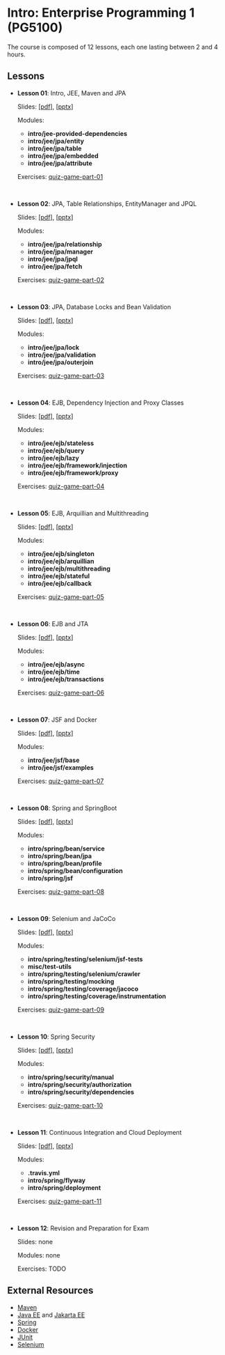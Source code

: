 # Intro: Enterprise Programming 1 (PG5100)

The course is composed of 12 lessons, each one lasting between 2 and 4 hours.

## Lessons

* **Lesson 01**: Intro, JEE, Maven and JPA
  
  Slides: [[pdf]](slides/lesson_01_intro.pdf), 
          [[pptx]](slides/lesson_01_intro.pptx)
          
  Modules:     
  
  * **intro/jee-provided-dependencies**            
  * **intro/jee/jpa/entity**            
  * **intro/jee/jpa/table**            
  * **intro/jee/jpa/embedded**            
  * **intro/jee/jpa/attribute**
  
  Exercises: [quiz-game-part-01](exercises/quiz-game/quiz-game-part-01.md)            

<br />

* **Lesson 02**: JPA, Table Relationships, EntityManager and JPQL
  
  Slides: [[pdf]](slides/lesson_02_jpa.pdf), 
          [[pptx]](slides/lesson_02_jpa.pptx)
  
  Modules:
     
  * **intro/jee/jpa/relationship**
  * **intro/jee/jpa/manager**
  * **intro/jee/jpa/jpql**
  * **intro/jee/jpa/fetch**

  Exercises: [quiz-game-part-02](exercises/quiz-game/quiz-game-part-02.md)  



<br />

* **Lesson 03**: JPA, Database Locks and Bean Validation
  
  Slides: [[pdf]](slides/lesson_03_jpa.pdf), 
          [[pptx]](slides/lesson_03_jpa.pptx)
  
  Modules:
     
  * **intro/jee/jpa/lock**
  * **intro/jee/jpa/validation**
  * **intro/jee/jpa/outerjoin**

  Exercises: [quiz-game-part-03](exercises/quiz-game/quiz-game-part-03.md)  


<br />


* **Lesson 04**: EJB, Dependency Injection and Proxy Classes
  
  Slides: [[pdf]](slides/lesson_04_ejb.pdf), 
          [[pptx]](slides/lesson_04_ejb.pptx)
  
  Modules:
     
  * **intro/jee/ejb/stateless**
  * **intro/jee/ejb/query**
  * **intro/jee/ejb/lazy**
  * **intro/jee/ejb/framework/injection**
  * **intro/jee/ejb/framework/proxy**

  Exercises: [quiz-game-part-04](exercises/quiz-game/quiz-game-part-04.md)  


<br />


* **Lesson 05**: EJB, Arquillian and Multithreading
  
  Slides: [[pdf]](slides/lesson_05_ejb.pdf), 
          [[pptx]](slides/lesson_05_ejb.pptx)
            
  Modules:
     
  * **intro/jee/ejb/singleton**
  * **intro/jee/ejb/arquillian**
  * **intro/jee/ejb/multithreading**
  * **intro/jee/ejb/stateful**
  * **intro/jee/ejb/callback**

  Exercises: [quiz-game-part-05](exercises/quiz-game/quiz-game-part-05.md)  


<br />

* **Lesson 06**: EJB and JTA
  
  Slides: [[pdf]](slides/lesson_06_ejb.pdf), 
          [[pptx]](slides/lesson_06_ejb.pptx)
  
  Modules:
     
  * **intro/jee/ejb/async**
  * **intro/jee/ejb/time**
  * **intro/jee/ejb/transactions**
 
  Exercises: [quiz-game-part-06](exercises/quiz-game/quiz-game-part-06.md)  


<br />


* **Lesson 07**: JSF and Docker
  
  Slides: [[pdf]](slides/lesson_07_jsf.pdf), 
          [[pptx]](slides/lesson_07_jsf.pptx)
  
  Modules:
     
  * **intro/jee/jsf/base**
  * **intro/jee/jsf/examples**
 
  Exercises: [quiz-game-part-07](exercises/quiz-game/quiz-game-part-07.md)  


<br />


* **Lesson 08**: Spring and SpringBoot
  
  Slides: [[pdf]](slides/lesson_08_spring.pdf), 
          [[pptx]](slides/lesson_08_spring.pptx)
  
  Modules:
     
  * **intro/spring/bean/service**
  * **intro/spring/bean/jpa**
  * **intro/spring/bean/profile**
  * **intro/spring/bean/configuration**
  * **intro/spring/jsf**
 
  Exercises: [quiz-game-part-08](exercises/quiz-game/quiz-game-part-08.md)  

<br />


* **Lesson 09**: Selenium and JaCoCo 
  
  Slides: [[pdf]](slides/lesson_09_selenium.pdf), 
          [[pptx]](slides/lesson_09_selenium.pptx)
  
  Modules:
     
  * **intro/spring/testing/selenium/jsf-tests**
  * **misc/test-utils**
  * **intro/spring/testing/selenium/crawler**
  * **intro/spring/testing/mocking**
  * **intro/spring/testing/coverage/jacoco**
  * **intro/spring/testing/coverage/instrumentation**
 
  Exercises: [quiz-game-part-09](exercises/quiz-game/quiz-game-part-09.md)  

<br />


* **Lesson 10**: Spring Security 
  
  Slides: [[pdf]](slides/lesson_10_security.pdf), 
          [[pptx]](slides/lesson_10_security.pptx)
  
  Modules:
     
  * **intro/spring/security/manual**
  * **intro/spring/security/authorization**
  * **intro/spring/security/dependencies**
 
  Exercises: [quiz-game-part-10](exercises/quiz-game/quiz-game-part-10.md)  


<br />

* **Lesson 11**: Continuous Integration and Cloud Deployment 
  
  Slides: [[pdf]](slides/lesson_11_ci.pdf), 
          [[pptx]](slides/lesson_11_ci.pptx)
  
  Modules:
     
  * **.travis.yml**
  * **intro/spring/flyway**
  * **intro/spring/deployment**
 
  Exercises: [quiz-game-part-11](exercises/quiz-game/quiz-game-part-11.md)  

<br />


* **Lesson 12**: Revision and Preparation for Exam 
  
  Slides: none
  
  Modules: none
     
  Exercises: TODO



## External Resources

* [Maven](https://maven.apache.org/)
* [Java EE](https://www.oracle.com/technetwork/java/javaee/documentation/index.html)
  and [Jakarta EE](https://jakarta.ee/)
* [Spring](https://spring.io)
* [Docker](https://www.docker.com/)
* [JUnit](https://junit.org/junit5/)    
* [Selenium](https://www.seleniumhq.org/)



